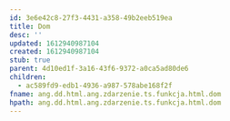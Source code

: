 ```yaml
---
id: 3e6e42c8-27f3-4431-a358-49b2eeb519ea
title: Dom
desc: ''
updated: 1612940987104
created: 1612940987104
stub: true
parent: 4d10ed1f-3a16-43f6-9372-a0ca5ad80de6
children:
  - ac589fd9-edb1-4936-a987-578abe168f2f
fname: ang.dd.html.ang.zdarzenie.ts.funkcja.html.dom
hpath: ang.dd.html.ang.zdarzenie.ts.funkcja.html.dom
---
```



